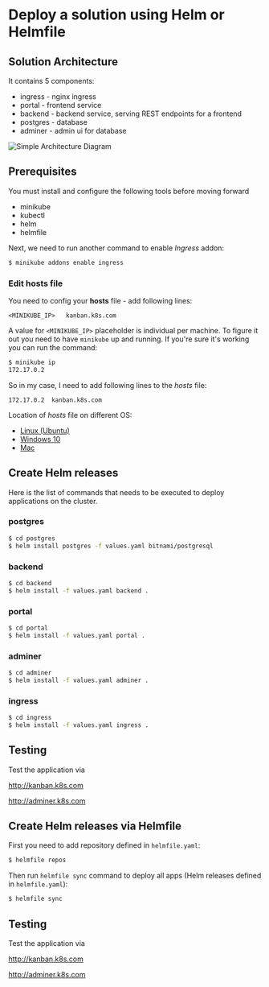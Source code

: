 # Deploy a solution using Helm or Helmfile


## Solution Architecture

It contains 5 components:
* ingress - nginx ingress 
* portal - frontend service
* backend - backend service, serving REST endpoints for a frontend
* postgres - database
* adminer - admin ui for database

![Simple Architecture Diagram](https://github.com/altran-mec/helm-poc-multiple-charts/blob/main/solution.PNG)


## Prerequisites
You must install and configure the following tools before moving forward

* minikube
* kubectl
* helm
* helmfile


Next, we need to run another command to enable *Ingress* addon:
```bash
$ minikube addons enable ingress
```

### Edit hosts file
You need to config your **hosts** file - add following lines:

```
<MINIKUBE_IP>	kanban.k8s.com
```

A value for `<MINIKUBE_IP>` placeholder is individual per machine. To figure it out you need to have `minikube` up and running. If you're sure it's working you can run the command:
```bash
$ minikube ip
172.17.0.2
```

So in my case, I need to add following lines to the *hosts*  file:
```
172.17.0.2	kanban.k8s.com
```

Location of *hosts* file on different OS:
* [Linux (Ubuntu)](http://manpages.ubuntu.com/manpages/trusty/man5/hosts.5.html)
* [Windows 10](https://www.groovypost.com/howto/edit-hosts-file-windows-10/)
* [Mac](https://www.imore.com/how-edit-your-macs-hosts-file-and-why-you-would-want#page1)

## Create Helm releases

Here is the list of commands that needs to be executed to deploy applications on the cluster. 

### postgres

```bash
$ cd postgres
$ helm install postgres -f values.yaml bitnami/postgresql
```

### backend

```bash
$ cd backend
$ helm install -f values.yaml backend .
```

### portal

```bash
$ cd portal
$ helm install -f values.yaml portal .
```

### adminer

```bash
$ cd adminer
$ helm install -f values.yaml adminer .
```

### ingress

```bash
$ cd ingress
$ helm install -f values.yaml ingress .
```

## Testing

Test the application via

http://kanban.k8s.com

http://adminer.k8s.com


## Create Helm releases via Helmfile

First you need to add repository defined in `helmfile.yaml`:

```bash
$ helmfile repos
```

Then run `helmfile sync` command to deploy all apps (Helm releases defined in `helmfile.yaml`):

```bash
$ helmfile sync
```
## Testing

Test the application via

http://kanban.k8s.com

http://adminer.k8s.com
